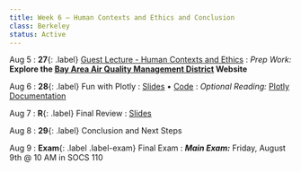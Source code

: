 ```yaml
---
title: Week 6 — Human Contexts and Ethics and Conclusion
class: Berkeley
status: Active
---
```


Aug 5
:  **27**{: .label} [Guest Lecture - Human Contexts and Ethics](https://data6.org/su24/assignments/hce-lecture.pdf)
: _Prep Work:_ **Explore the [Bay Area Air Quality Management District](https://www.baaqmd.gov/public-data-center) Website**

Aug 6
: **28**{: .label} Fun with Plotly
  : [Slides](https://docs.google.com/presentation/d/1fKN4H5roqjDaDXqLj0cWieaUetjhH0j7wb2diKdYMiY/edit?usp=sharing) &#8226; [Code](https://datahub.berkeley.edu/hub/user-redirect/git-pull?repo=https%3A%2F%2Fgithub.com%2Fdata-6-berkeley%2Fmaterials-su24&branch=main&urlpath=tree%2Fmaterials-su24%2Flectures%2Flec28%2Flec28.ipynb)
: *Optional Reading:* [Plotly Documentation](https://plotly.com/python/plotly-express/)

Aug 7
: **R**{: .label} Final Review
  : [Slides](https://docs.google.com/presentation/d/1O3LbEG4yQkmY0TCkGgL56-LnZgXQFAJgUt6x6CubjXI/edit?usp=sharing)
  
Aug 8
: **29**{: .label} Conclusion and Next Steps

Aug 9
: **Exam**{: .label .label-exam} Final Exam
  : ***Main Exam:*** Friday, August 9th @ 10 AM in SOCS 110
